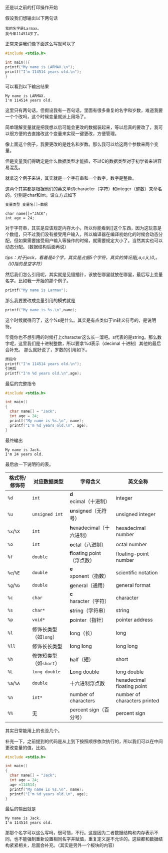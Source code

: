 还是以之前的打印操作开始

假设我们想输出以下两句话

```
我的名字是Larmax。
我今年114514岁了。
```

正常来讲我们像下面这么写就可以了

``` c
#include <stdio.h>

int main(){
printf("My name is LARMAX.\n");
printf("I'm 114514 years old.\n");
}
```

可以看到以下输出结果

```
My name is LARMAX.
I'm 114514 years old.
```

这里只有两句话，但假设我有一百句话，里面有很多重复的名字和岁数，难道我要一个个改吗，这个时候变量就派上用场了。

简单理解变量就是把我想以后可能会更改的数据装起来，等以后真的要改了，我可以很方便的去直接改这个变量来实现一键更改，方便管理。

像上面这个例子，我要更改的是姓名和岁数。那么我可以给这两个参数来两个变量。

但是变量我们得确定是什么数据类型才能插，不过C的数据类型对于初学者来讲容易混乱。

就拿这个例子来讲，其实就是一个字符串和一个数字，数字是整数。

这两个其实都是根据他们的英文单词character（字符）和integer（整数）来命名的。分别是char和int，设立方式如下
``` c
变量类型 变量名[]=数据
```

```
char name[]="JACK";
int age = 24;
```

对于字符串，其实是应该规定内存大小，所以你能看到[]这个东西，因为这玩意是个数组，只不过我们没有接受用户输入，所以编译器在编译初始化的时候会动态分配，但如果需要接受用户输入等操作的时候，就需要规定大小了。当然其实也可以动态分配。（数据结构后面再说）

*tips：对于jack，看着是4个字，其实是占据5个字符，真实的情况是j,a,c,k,\0,。（\0指的是空字符）*

然后我们怎么引用呢，其实就是见缝插针，该放在哪里就放在哪里，最后写上变量名字。比如我一开始的那个例子。
``` c
printf("My name is Larmax");
```
那么我要要改成变量引用的模式就是
``` c
printf("My name is %s.\n",name);
```
这个时候就得问了，这个%s是什么。其实是有点类似于\n转义符号的，是说明符。

毕竟你也不想引用的时候打上character这么长一溜吧。s代表的是string。那么数字呢，这里我们是十进制整数，所以要拿%d表示（decimal 十进制）其他的最后会补充。
那么就好说了，岁数的引用如下。
``` c
原指令
printf("I'm 114514 years old.\n");
引用后
printf("I'm %d years old.\n",age);
```
最后的完整指令
``` c
#include <stdio.h>

int main()
{
  char name[] = "Jack";
  int age = 24;
  printf("My name is %s.\n", name);
  printf("I'm %d years old.\n", age);
}
```
最终输出
``` output
My name is Jack.
I'm 24 years old.
```

最后放一下说明符的表。

| 格式符/修饰符 | 对应数据类型 | 字母含义 | 英文全称 |
|--------------|----------------------|-------------------------|--------------------------|
| `%d` | `int` | **d**ecimal（十进制） | integer |
| `%u` | `unsigned int` | **u**nsigned（无符号） | unsigned integer |
| `%x`/`%X` | `int` | **h**exadecimal（十六进制） | hexadecimal number | 
| `%o` | `int` | **o**ctal（八进制） | octal number | 
| `%f` | `double` | **f**loating point（浮点数） | floating-point number |
| `%e`/`%E` | `double` | **e**xponent（指数） | scientific notation |
| `%g`/`%G` | `double` | **g**eneral（通用） | general format | 
| `%c` | `char` | **c**haracter（字符） | character |
| `%s` | `char*` | **s**tring（字符串） | string |
| `%p` | `void*` | **p**ointer（指针） | pointer address |
| `%l` | 修饰长类型（如`long`） | **l**ong（长） | long |
| `%ll` | 修饰长长类型 | **l**ong **l**ong | long long | 
| `%h` | 修饰短类型（如`short`） | **h**alf（短） | short | 
| `%L` | `long double` | **L**ong double | long double |
| `%a`/`%A` | `double` | 十六进制浮点数 | hexadecimal floating point | 
| `%n` | `int*` | number of characters | number of characters printed | 
| `%%` | 无 | percent sign（百分号） | percent sign |

其实日常能用上的也没几个。

补充一下，之前提到的代码是从上到下按照顺序依次执行的，所以我们可以在中间更改变量的值，比如。

``` c
#include <stdio.h>

int main()
{
  char name[] = "Jack";
  int age = 24;
  age =114514;
  printf("My name is %s.\n", name);
  printf("I'm %d years old.\n", age);
}
```

最后的输出就是

``` output
My name is Jack.
I'm 114514 years old.
```
那那个名字可以这么写吗，很可惜，不行。这是因为二者数据结构和内存表示不同，也不能强制重新设置相同名字并赋值，重复定义是不允许的。这些都和数据结构紧紧相关，后面会补充。（其实是另外一个板块的内容）